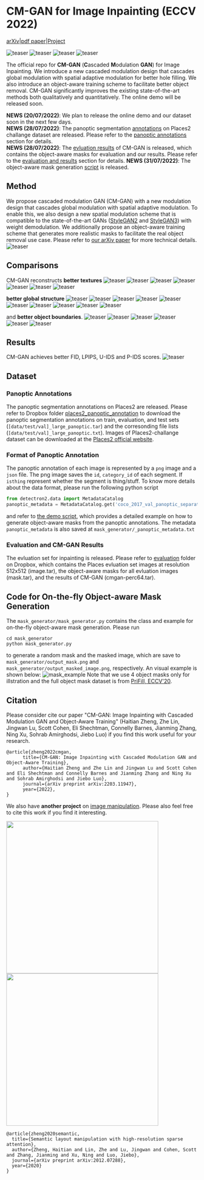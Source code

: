 # CM-GAN for Image Inpainting (ECCV 2022)
[arXiv](https://arxiv.org/abs/2203.11947)|[pdf paper](CM_GAN.pdf)|[Project](https://github.com/htzheng/CM-GAN-Inpainting/)
<!-- |[Demo Video](https://github.com/htzheng/CM-GAN-Inpainting/tree/main/figures/demo) -->
![teaser](figures/3241.jpg)
![teaser](figures/405.jpg)
![teaser](figures/2946.jpg)
![teaser](figures/caption.png)


The official repo for **CM-GAN** (**C**ascaded **M**odulation **GAN**) for Image Inpainting. We introduce a new cascaded modulation design that cascades global modulation with spatial adaptive modulation for better hole filling. We also introduce an object-aware training scheme to facilitate better object removal. CM-GAN significantly improves the existing state-of-the-art methods both qualitatively and quantitatively. The online demo will be released soon.

**NEWS (20/07/2022)**: We plan to release the online demo and our dataset soon in the next few days. \
**NEWS (28/07/2022)**: The panoptic segmentation [annotations](https://www.dropbox.com/sh/mxbi2wxad0z1vvq/AADExa5jRRM5UQ_O6EtA8Pnja) on Places2 challange dataset are released. Please refer to the [panoptic annotations](#panoptic-annotations) section for details. \
**NEWS (28/07/2022)**: The [evluation results](https://www.dropbox.com/sh/8y8orhtje98hhki/AACXMGpTf9ag5oBNpixZFmaXa) of CM-GAN is released, which contains the object-aware masks for evaluation and our results. Please refer to the [evaluation and results](#evaluation-and-results) section for details.
**NEWS (31/07/2022)**: The object-aware mask generation [script](#Code-for-On-the-fly-Object-aware-Mask-Generation) is released.

<!-- ## Example
![teaser](figures/teaser.gif) -->

## Method
We propose cascaded modulation GAN (CM-GAN) with a new modulation design that cascades global modulation with spatial adaptive modulation. To enable this, we also design a new spatial modulation scheme that is compatible to the state-of-the-art GANs ([StyleGAN2](https://github.com/NVlabs/stylegan2-ada-pytorch) and [StyleGAN3](https://github.com/NVlabs/stylegan3)) with weight demodulation. We additionally propose an object-aware training scheme that generates more realistic masks to facilitate the real object removal use case. Please refer to [our arXiv paper](https://arxiv.org/abs/2203.11947) for more technical details.
![teaser](figures/framework.jpg)

## Comparisons
CM-GAN reconstructs **better textures**
![teaser](figures/193.jpg)
![teaser](figures/664.jpg)
![teaser](figures/2902.jpg)
![teaser](figures/Places365_val_00020862.png)
![teaser](figures/Places365_val_00028010.png)
![teaser](figures/Places365_val_00014099.png)
![teaser](figures/caption.png)
<!-- ![teaser](figures/493_thick.jpg) -->

**better global structure**
![teaser](figures/3241.jpg)
![teaser](figures/742.jpg)
![teaser](figures/Places365_val_00025577.png)
![teaser](figures/Places365_val_00025090.png)
![teaser](figures/6013.jpg)
![teaser](figures/Places365_val_00020151.png)
![teaser](figures/Places365_val_00027012.png)
![teaser](figures/Places365_val_00022189.png)
![teaser](figures/Places365_val_00022376.png)
![teaser](figures/caption.png)

and **better object boundaries**.
![teaser](figures/824.jpg)
![teaser](figures/1340.jpg)
![teaser](figures/14.jpg)
![teaser](figures/Places365_val_00025613.png)
![teaser](figures/Places365_val_00029029.png)
![teaser](figures/caption.png)


## Results
CM-GAN achieves better FID, LPIPS, U-IDS and P-IDS scores.
![teaser](figures/table.png)

<!-- ## Demo
Our inpainting interface suppports interactive selection and removal of distractors. We thank [Qing Liu](https://qliu24.github.io/) for building the nice demo.
![teaser](figures/demo1.gif) -->


## Dataset
### Panoptic Annotations
The panoptic segmentation annotations on Places2 are released. Please refer to Dropbox folder [places2_panoptic_annotation](https://www.dropbox.com/sh/mxbi2wxad0z1vvq/AADExa5jRRM5UQ_O6EtA8Pnja) to download the panoptic segmentation annotations on train, evaluation, and test sets (```[data/test/val]_large_panoptic.tar```) and the corresonding file lists (```[data/test/val]_large_panoptic.txt```). Images of Places2-challange dataset can be downloaded at the [Places2 official website](http://places2.csail.mit.edu/index.html).

### Format of Panoptic Annotation
The panoptic annotation of each image is represented by a ```png``` image and a ```json``` file. The png image saves the ```id```, ```category_id``` of each segment. If ```isthing``` represent whether the segment is thing/stuff. To know more details about the data format, please run the following python script
```python
from detectron2.data import MetadataCatalog 
panoptic_metadata = MetadataCatalog.get('coco_2017_val_panoptic_separated')
```
and refer to [the demo script](#Code-for-On-the-fly-Object-aware-Mask-Generation), which provides a detailed example on how to generate object-aware masks from the panoptic annotations. The metadata ```panoptic_metadata``` is also saved at ```mask_generator/_panoptic_metadata.txt```

### Evaluation and CM-GAN Results
The evluation set for inpainting is released. Please refer to [evaluation](https://www.dropbox.com/sh/8y8orhtje98hhki/AACXMGpTf9ag5oBNpixZFmaXa) folder on Dropbox, which contains the Places evluation set images at resolution 512x512 (image.tar), the object-aware masks for all evluation images (mask.tar), and the results of CM-GAN (cmgan-perc64.tar).

## Code for On-the-fly Object-aware Mask Generation
The ```mask_generator/mask_generator.py``` contains the class and example for on-the-fly object-aware mask generation. Please run
```console
cd mask_generator
python mask_generator.py
```
to generate a random mask and the masked image, which are save to ```mask_generator/output_mask.png``` and ```mask_generator/output_masked_image.png```, respectively. An visual example is shown below:
![mask_example](figures/generated_mask_example.png)
Note that we use 4 object masks only for illstration and the full object mask dataset is from [PriFill, ECCV'20](https://arxiv.org/abs/2005.11742).

## Citation
Please consider cite our paper "CM-GAN: Image Inpainting with Cascaded Modulation GAN and Object-Aware Training" (Haitian Zheng, Zhe Lin, Jingwan Lu, Scott Cohen, Eli Shechtman, Connelly Barnes, Jianming Zhang, Ning Xu, Sohrab Amirghodsi, Jiebo Luo) if you find this work useful for your research. 
```
@article{zheng2022cmgan,
      title={CM-GAN: Image Inpainting with Cascaded Modulation GAN and Object-Aware Training}, 
      author={Haitian Zheng and Zhe Lin and Jingwan Lu and Scott Cohen and Eli Shechtman and Connelly Barnes and Jianming Zhang and Ning Xu and Sohrab Amirghodsi and Jiebo Luo},
      journal={arXiv preprint arXiv:2203.11947},
      year={2022},
}
```

We also have **another project** on [image manipulation](https://arxiv.org/abs/2012.07288). Please also feel free to cite this work if you find it interesting.
<p float="left">
  <img src="figures/manipulation1.jpg" width="400" />
  <img src="figures/manipulation2.jpg" width="400" /> 
</p>

```
@article{zheng2020semantic,
  title={Semantic layout manipulation with high-resolution sparse attention},
  author={Zheng, Haitian and Lin, Zhe and Lu, Jingwan and Cohen, Scott and Zhang, Jianming and Xu, Ning and Luo, Jiebo},
  journal={arXiv preprint arXiv:2012.07288},
  year={2020}
}
```